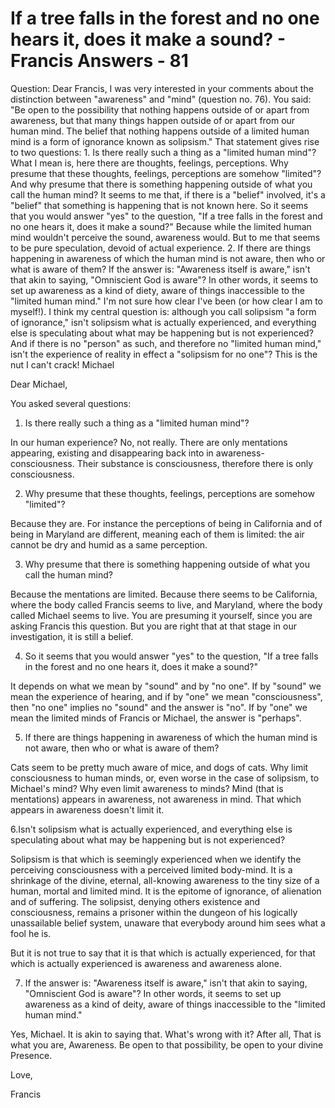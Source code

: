 # If a tree falls in the forest and no one hears it, does it make a sound? - Francis Answers - 81

Question: Dear Francis, I was very interested in your comments about the distinction between &quot;awareness&quot; and &quot;mind&quot; (question no. 76). You said: &quot;Be open to the possibility that nothing happens outside of or apart from awareness, but that many things happen outside of or apart from our human mind. The belief that nothing happens outside of a limited human mind is a form of ignorance known as solipsism.&quot; That statement gives rise to two questions: 1. Is there really such a thing as a &quot;limited human mind&quot;? What I mean is, here there are thoughts, feelings, perceptions. Why presume that these thoughts, feelings, perceptions are somehow &quot;limited&quot;? And why presume that there is something happening outside of what you call the human mind? It seems to me that, if there is a &quot;belief&quot; involved, it's a &quot;belief&quot; that something is happening that is not known here. So it seems that you would answer &quot;yes&quot; to the question, &quot;If a tree falls in the forest and no one hears it, does it make a sound?&quot; Because while the limited human mind wouldn't perceive the sound, awareness would. But to me that seems to be pure speculation, devoid of actual experience. 2. If there are things happening in awareness of which the human mind is not aware, then who or what is aware of them? If the answer is: &quot;Awareness itself is aware,&quot; isn't that akin to saying, &quot;Omniscient God is aware&quot;? In other words, it seems to set up awareness as a kind of diety, aware of things inaccessible to the &quot;limited human mind.&quot; I'm not sure how clear I've been (or how clear I am to myself!). I think my central question is: although you call solipsism &quot;a form of ignorance,&quot; isn't solipsism what is actually experienced, and everything else is speculating about what may be happening but is not experienced? And if there is no &quot;person&quot; as such, and therefore no &quot;limited human mind,&quot; isn't the experience of reality in effect a &quot;solipsism for no one&quot;? This is the nut I can't crack! Michael

Dear Michael,

You asked several questions:

1. Is there really such a thing as a &quot;limited human mind&quot;?

In our human experience? No, not really. There are only mentations appearing, existing and disappearing back into in awareness-consciousness. Their substance is consciousness, therefore there is only consciousness.

2. Why presume that these thoughts, feelings, perceptions are somehow &quot;limited&quot;?&nbsp;

Because they are. For instance the perceptions of being in California and of being in Maryland are different, meaning each of them is limited: the air cannot be dry and humid as a same perception.

3. Why presume that there is something happening outside of what you call the human mind?

Because the mentations are limited. Because there seems to be California, where the body called Francis seems to live, and Maryland, where the body called Michael seems to live. You are presuming it yourself, since you are asking Francis this question. But you are right that at that stage in our investigation, it is still a belief.

4. So it seems that you would answer &quot;yes&quot; to the question, &quot;If a tree falls in the forest and no one hears it, does it make a sound?&quot;

It depends on what we mean by &quot;sound&quot; and by &quot;no one&quot;. If by &quot;sound&quot; we mean the experience of hearing, and if by &quot;one&quot; we mean &quot;consciousness&quot;, then &quot;no one&quot; implies no &quot;sound&quot; and the answer is &quot;no&quot;. If by &quot;one&quot; we mean the limited minds of Francis or Michael, the answer is &quot;perhaps&quot;.

5. If there are things happening in awareness of which the human mind is not aware, then who or what is aware of them?&nbsp;

Cats seem to be pretty much aware of mice, and dogs of cats. Why limit consciousness to human minds, or, even worse in the case of solipsism, to Michael's mind? Why even limit awareness to minds? Mind (that is mentations) appears in awareness, not awareness in mind. That which appears in awareness doesn't limit it.

6.Isn't solipsism what is actually experienced, and everything else is speculating about what may be happening but is not experienced?

Solipsism is that which is seemingly experienced when we identify the perceiving consciousness with a perceived limited body-mind. It is a shrinkage of the divine, eternal, all-knowing awareness to the tiny size of a human, mortal and limited mind. It is the epitome of ignorance, of alienation and of suffering. The solipsist, denying others existence and consciousness, remains a prisoner within the dungeon of his logically unassailable belief system, unaware that everybody around him sees what a fool he is.

But it is not true to say that it is that which is actually experienced, for that which is actually experienced is awareness and awareness alone.

7. If the answer is: &quot;Awareness itself is aware,&quot; isn't that akin to saying, &quot;Omniscient God is aware&quot;? In other words, it seems to set up awareness as a kind of deity, aware of things inaccessible to the &quot;limited human mind.&quot;

Yes, Michael. It is akin to saying that. What's wrong with it? After all, That is what you are, Awareness. Be open to that possibility, be open to your divine Presence.

Love,

Francis


